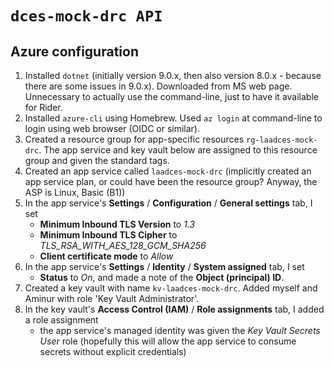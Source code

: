 # `dces-mock-drc API`

## Azure configuration

1. Installed `dotnet` (initially version 9.0.x, then also version 8.0.x - because there are some issues in 9.0.x).
   Downloaded from MS web page. Unnecessary to actually use the command-line, just to have it available for Rider.
2. Installed `azure-cli` using Homebrew. Used `az login` at command-line to login using web browser (OIDC or similar).
3. Created a resource group for app-specific resources `rg-laadces-mock-drc`. The app service and key vault below are
   assigned to this resource group and given the standard tags.
4. Created an app service called `laadces-mock-drc` (implicitly created an app service plan, or could have been the
   resource group? Anyway, the ASP is Linux, Basic (B1))
5. In the app service's **Settings** / **Configuration** / **General settings** tab, I set
   - **Minimum Inbound TLS Version** to _1.3_
   - **Minimum Inbound TLS Cipher** to _TLS_RSA_WITH_AES_128_GCM_SHA256_
   - **Client certificate mode** to _Allow_
6. In the app service's **Settings** / **Identity** / **System assigned** tab, I set
   - **Status** to _On_, and made a note of the **Object (principal) ID**.
7. Created a key vault with name `kv-laadces-mock-drc`. Added myself and Aminur with role 'Key Vault Administrator'.
8. In the key vault's **Access Control (IAM)** / **Role assignments** tab, I added a role assignment
   - the app service's managed identity was given the _Key Vault Secrets User_ role (hopefully this will allow the app
     service to consume secrets without explicit credentials)
